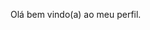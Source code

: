 Olá bem vindo(a) ao meu perfil. 

<!-- ![Mikaelsx GitHub stats](https://github-readme-stats.vercel.app/api?username=Mikaelsx&theme=shades-of-purple&show_icons=true) -->

<!--  <img align="center" alt="HTML" height="30" width="40" src="https://raw.githubusercontent.com/devicons/devicon/master/icons/html5/html5-original.svg"><img align="center" alt="CSS" height="30" width="40" src="https://raw.githubusercontent.com/devicons/devicon/master/icons/css3/css3-original.svg"> 
 -->
 
<!--  <a href="https://www.instagram.com/shyxpm/" target="_blank"><img src="https://img.shields.io/badge/Instagram-E4405F?style=for-the-badge&logo=instagram&logoColor=white" target="_blank"></a> 
 <a href="https://www.linkedin.com/in/mikaelsxp/" target="_blank"><img src="https://img.shields.io/badge/-LinkedIn-%230077B5?style=for-the-badge&logo=linkedin&logoColor=white" target="_blank"></a> -->
 
<!--  <a href="https://www.gmail.com/mikaelsenai134@gmail.com/" target="_blank"><img src="https://img.shields.io/badge/Gmail-D14836?style=for-the-badge&logo=gmail&logoColor=white" target="_blank"></a> 
 -->
